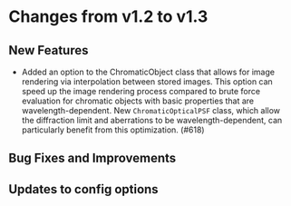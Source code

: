 Changes from v1.2 to v1.3
=========================

New Features
------------

- Added an option to the ChromaticObject class that allows for image rendering
  via interpolation between stored images.  This option can speed up the image
  rendering process compared to brute force evaluation for chromatic objects
  with basic properties that are wavelength-dependent.  New
  `ChromaticOpticalPSF` class, which allow the diffraction limit and aberrations
  to be wavelength-dependent, can particularly benefit from this
  optimization. (#618)

Bug Fixes and Improvements
--------------------------


Updates to config options
-------------------------

